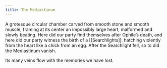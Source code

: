 ```yaml
---
title: The Mediastinum
---
```


A grotesque circular chamber carved from smooth stone and smooth muscle, framing at its center an impossibly large heart, malformed and slowly beating. Here did our party find themselves after Ophile’s death, and here did our party witness the birth of a [[Searchlights]]: hatching violently from the heart like a chick from an egg. After the Searchlight fell, so to did the Mediastinum vanish.

Its many veins flow with the memories we have lost.